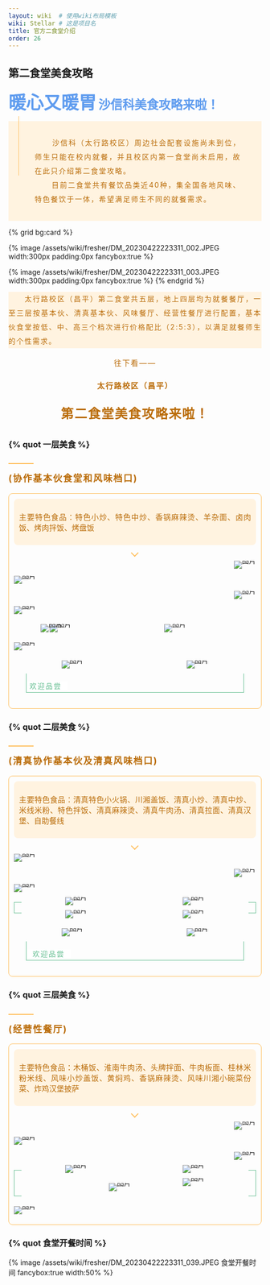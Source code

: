 ```yaml
---
layout: wiki  # 使用wiki布局模板
wiki: Stellar # 这是项目名
title: 官方二食堂介绍
order: 26
---
```



## 第二食堂美食攻略

<strong style="box-sizing: border-box; visibility: visible;"><span
        style="text-align: justify; font-size: 35px; color: rgb(95, 156, 239); box-sizing: border-box; visibility: visible;">暖心又暖胃</span></strong>
<strong style="box-sizing: border-box; visibility: visible;"><span
        style="text-align: justify; font-size: 24px; color: rgb(95, 156, 239); box-sizing: border-box; visibility: visible;">沙信科美食攻略来啦！</span></strong>
<section
    style="display: inline-block; width: 100%; vertical-align: top; background-color: rgb(255, 243, 224); align-self: flex-start; flex: 0 0 auto; box-sizing: border-box; visibility: visible;">
    <section
        style="display: flex; flex-flow: row nowrap; margin: -10px 0% 90px; justify-content: flex-start; box-sizing: border-box; visibility: visible;">
        <section
            style="display: inline-block; width: auto; vertical-align: top; flex: 100 100 0%; align-self: flex-start; height: auto; margin-left: 20px; border-left: 1px solid rgb(255, 189, 89); border-bottom-left-radius: 0px; box-sizing: border-box; visibility: visible;">
            <section
                style="text-align: center; justify-content: center; margin: 25px 0% -75px; display: flex; flex-flow: row nowrap; transform: translate3d(-5px, 0px, 0px); box-sizing: border-box; visibility: visible;">
                <section
                    style="display: inline-block; width: 85%; vertical-align: top; flex: 0 0 auto; height: auto; align-self: flex-start; box-sizing: border-box; visibility: visible;">
                    <section
                        style="color: rgb(186, 108, 9); font-size: 14px; line-height: 2; letter-spacing: 2px; text-align: justify; box-sizing: border-box; visibility: visible;">
                        <p
                            style="text-indent: 2.5em; white-space: normal; box-sizing: border-box; visibility: visible;">
                            沙信科（太行路校区）周边社会配套设施尚未到位，师生只能在校内就餐，并且校区内第一食堂尚未启用，故在此只介绍第二食堂攻略。</br>&emsp;&ensp;&ensp;目前二食堂共有餐饮品类近40种，集全国各地风味、特色餐饮于一体，希望满足师生不同的就餐需求。<br
                                style="box-sizing: border-box; visibility: visible;"></p>
                    </section>
                </section>
            </section>
        </section>
    </section>
</section>


{% grid bg:card %}
<!-- cell left -->
{% image /assets/wiki/fresher/DM_20230422223311_002.JPEG width:300px padding:0px  fancybox:true %}
<!-- cell right -->
{% image /assets/wiki/fresher/DM_20230422223311_003.JPEG width:300px padding:0px  fancybox:true %}
{% endgrid %}

<div class="tag-plugin note" style="background:rgb(255, 243, 224);border:0px;">
    <div class="body">
        <p
            style="color: rgb(186, 108, 9); font-size: 14px; line-height: 2; letter-spacing: 2px; text-align: justify; box-sizing: border-box; visibility: visible;">
            &emsp;&emsp;太行路校区（昌平）第二食堂共五层，地上四层均为就餐餐厅，一至三层按基本伙、清真基本伙、风味餐厅、经营性餐厅进行配置，基本伙食堂按低、中、高三个档次进行价格配比（2:5:3），以满足就餐师生的个性需求。
        </p>
    </div>
</div>

<section
    style="color: rgb(186, 108, 9);text-align: center;letter-spacing: 1.8px;font-size: 15px;line-height: 2;box-sizing: border-box;">
    <p style="box-sizing: border-box;text-align: center;">往下看——</p>
    <p style="box-sizing: border-box;text-align: center;"><span
            style="box-sizing: border-box;text-align: center;"><strong
                style="box-sizing: border-box;text-align: center;">太行路校区（昌平）</strong></span></p>
    <p style="text-align: center;box-sizing: border-box;"><span style="font-size: 25px;box-sizing: border-box;"><strong
                style="box-sizing: border-box;text-align: center;">第二食堂美食攻略来啦！</strong></span></p>
</section>

### {% quot 一层美食 %}
<!-- 一层美食 -->
<section
    style="display: inline-block;vertical-align: top;width: 100%;align-self: flex-start;flex: 0 0 auto;height: auto;box-sizing: border-box;">
    <section
        style="text-align: left;justify-content: flex-start;margin-top: 10px;margin-right: 0%;margin-left: 0%;display: flex;flex-flow: row nowrap;box-sizing: border-box;">
        <section
            style="display: inline-block;width: auto;vertical-align: top;min-width: 10%;max-width: 100%;flex: 0 0 auto;height: auto;padding-right: 10px;border-bottom: 2px solid rgb(255, 189, 89);border-bottom-right-radius: 0px;align-self: flex-start;box-sizing: border-box;">
            <!-- <section
                style="font-size: 20px;color: rgb(186, 108, 9);letter-spacing: 3px;line-height: 1.2;text-align: justify;box-sizing: border-box;">
                <p style="white-space: normal;box-sizing: border-box;font-size: 25px;"><strong
                        style="box-sizing: border-box;">一层美食</strong></p>
            </section> -->
        </section>
    </section>
    <section style="color: rgb(186, 108, 9);line-height: 1.2;letter-spacing: 2px;box-sizing: border-box;">
        <p style="white-space: normal;box-sizing: border-box;font-size: 18px;"><b><strong
                    style="box-sizing: border-box;">(协作基本伙食堂和风味档口)</strong></b></p>
    </section>
</section>
<section
    style="display: inline-block;width: 100%;vertical-align: top;border-width: 1px;border-radius: 8px;border-style: solid;border-color: rgb(255, 189, 89);overflow: hidden;box-shadow: rgb(255, 189, 89) 0px 0px 0px;background-color: rgba(255, 255, 255, 0);padding-bottom: 10px;flex: 0 0 auto;height: auto;align-self: flex-start;box-sizing: border-box;">
    <section style="justify-content: center;display: flex;flex-flow: row nowrap;box-sizing: border-box;">
        <section
            style="display: inline-block;width: 100%;vertical-align: top;box-shadow: rgb(0, 0, 0) 0px 0px 0px;padding-top: 10px;padding-right: 10px;padding-left: 10px;align-self: flex-start;flex: 0 0 auto;box-sizing: border-box;align:center;">
            <section style="justify-content: center;display: flex;flex-flow: row nowrap;box-sizing: border-box;">
                <section
                    style="display: inline-block;width: 100%;vertical-align: top;background-color: rgb(255, 243, 224);padding: 10px;border-width: 0px;border-radius: 8px;border-style: none;border-color: rgb(62, 62, 62);overflow: hidden;align-self: flex-start;flex: 0 0 auto;box-sizing: border-box;">
                    <section style="text-align: justify;font-size: 15px;box-sizing: border-box;">
                        <p style="white-space: normal;box-sizing: border-box;color: rgb(186, 108, 9);">
                            主要特色食品：特色小炒、特色中炒、香锅麻辣烫、羊杂面、卤肉饭、烤肉拌饭、烤盘饭</p>
                    </section>
                </section>
            </section>
            <section style="margin-top: 10px;margin-bottom: 10px;box-sizing: border-box;text-align: center;">
                <section
                    style="display: inline-block;vertical-align: middle;width: 0.8em;height: 0.8em;line-height: 1;padding: 2px;border-left: 2px solid rgb(255, 189, 89);border-bottom: 2px solid rgb(255, 189, 89);transform: rotate(-45deg);-webkit-transform: rotate(-45deg);-moz-transform: rotate(-45deg);-o-transform: rotate(-45deg);border-top-color: rgb(255, 189, 89);border-right-color: rgb(255, 189, 89);box-sizing: border-box;">
                    <svg viewBox="0 0 1 1" style="float:left;line-height:0;width:0;vertical-align:top;"></svg></section>
            </section>
            <section style="text-align: right;margin-bottom: 14px;line-height: 0;box-sizing: border-box;">
                <section
                    style="max-width: 100%;vertical-align: middle;display: inline-block;line-height: 0;width: 77%;height: auto;box-sizing: border-box;">
                    <img src="/assets/wiki/fresher/DM_20230422223311_005.JPEG" _width="100%" crossorigin="anonymous"
                        alt="图片" data-fail="0" fancybox="true" fancybox="true"></section>
            </section>
            <section style="text-align: left;margin-bottom: 14px;line-height: 0;box-sizing: border-box;">
                <section
                    style="max-width: 100%;vertical-align: middle;display: inline-block;line-height: 0;width: 76%;height: auto;box-sizing: border-box;">
                    <img src="/assets/wiki/fresher/DM_20230422223311_006.JPEG" _width="100%" crossorigin="anonymous"
                        alt="图片" data-fail="0" fancybox="true" fancybox="true"></section>
            </section>
            <section style="text-align: right;margin-bottom: 14px;line-height: 0;box-sizing: border-box;">
                <section
                    style="max-width: 100%;vertical-align: middle;display: inline-block;line-height: 0;width: 77%;height: auto;box-sizing: border-box;">
                    <img src="/assets/wiki/fresher/DM_20230422223311_007.JPEG" _width="100%" crossorigin="anonymous"
                        alt="图片" data-fail="0" fancybox="true" fancybox="true"></section>
            </section>
            <section style="margin-top: 10px;margin-bottom: 10px;line-height: 0;box-sizing: border-box;">
                <section
                    style="max-width: 100%;vertical-align: middle;display: inline-block;line-height: 0;box-sizing: border-box;">
                    <img src="/assets/wiki/fresher/DM_20230422223311_008.JPEG" _width="100%" crossorigin="anonymous"
                        alt="图片" data-fail="0" fancybox="true" fancybox="true"></section>
            </section>
            <section
                style="display: flex;flex-flow: row nowrap;text-align: left;justify-content: flex-start;box-sizing: border-box;">
                <section
                    style="display: inline-block;vertical-align: middle;width: auto;flex: 0 0 auto;align-self: center;min-width: 10%;max-width: 100%;height: auto;box-sizing: border-box;">
                    <section
                        style="display: flex;flex-flow: row nowrap;text-align: center;justify-content: center;box-sizing: border-box;">
                        <section
                            style="display: inline-block;vertical-align: middle;width: auto;flex: 0 0 0%;align-self: center;height: auto;z-index: 4;box-sizing: border-box;">
                            <section style="margin-right: 0%;margin-left: 0%;line-height: 0;box-sizing: border-box;">
                                <section
                                    style="max-width: 100%;vertical-align: middle;display: inline-block;line-height: 0;width: 150px;height: auto;box-sizing: border-box;">
                                    <img src="/assets/wiki/fresher/DM_20230422223311_009.JPEG" _width="100%"
                                        crossorigin="anonymous" alt="图片" data-fail="0" fancybox="true" fancybox="true">
                                </section>
                            </section>
                        </section>
                        <section
                            style="display: inline-block;vertical-align: middle;width: auto;margin-left: -105px;flex: 0 0 0%;align-self: center;height: auto;box-sizing: border-box;">
                            <section style="margin-right: 0%;margin-left: 0%;line-height: 0;box-sizing: border-box;">
                                <section
                                    style="max-width: 100%;vertical-align: middle;display: inline-block;line-height: 0;width: 95px;height: auto;box-sizing: border-box;">
                                    <img src="/assets/wiki/fresher/DM_20230422223311_010.JPEG" _width="100%"
                                        crossorigin="anonymous" alt="图片" data-fail="0" fancybox="true" fancybox="true">
                                </section>
                            </section>
                        </section>
                    </section>
                </section>
                <section
                    style="display: inline-block;vertical-align: middle;width: auto;flex: 100 100 0%;align-self: center;height: auto;padding-left: 20px;box-sizing: border-box;">
                    <section
                        style="text-align: center;margin-top: 10px;margin-bottom: 10px;line-height: 0;box-sizing: border-box;">
                        <section
                            style="max-width: 100%;vertical-align: middle;display: inline-block;line-height: 0;box-sizing: border-box;">
                            <img src="/assets/wiki/fresher/DM_20230422223311_011.JPEG" _width="100%"
                                crossorigin="anonymous" alt="图片" data-fail="0" fancybox="true" fancybox="true">
                        </section>
                    </section>
                </section>
            </section>
            <section style="margin-top: 10px;margin-bottom: 10px;line-height: 0;box-sizing: border-box;">
                <section
                    style="max-width: 100%;vertical-align: middle;display: inline-block;line-height: 0;box-sizing: border-box;">
                    <img src="/assets/wiki/fresher/DM_20230422223311_012.JPEG" _width="100%" crossorigin="anonymous"
                        alt="图片" data-fail="0" fancybox="true" fancybox="true"></section>
            </section>
            <section style="display: flex;width: 100%;flex-flow: column nowrap;box-sizing: border-box;">
                <section style="z-index: 3;box-sizing: border-box;">
                    <section
                        style="text-align: left;justify-content: flex-start;display: flex;flex-flow: row nowrap;box-sizing: border-box;">
                        <section
                            style="display: inline-block;vertical-align: top;width: 50%;align-self: flex-start;flex: 0 0 auto;padding-right: 8px;box-sizing: border-box;">
                            <section
                                style="text-align: center;margin-top: 10px;margin-bottom: 10px;line-height: 0;box-sizing: border-box;">
                                <section
                                    style="max-width: 100%;vertical-align: middle;display: inline-block;line-height: 0;box-sizing: border-box;">
                                    <img src="/assets/wiki/fresher/DM_20230422223311_013.JPEG" _width="100%"
                                        crossorigin="anonymous" alt="图片" data-fail="0" fancybox="true" fancybox="true">
                                </section>
                            </section>
                        </section>
                        <section
                            style="display: inline-block;vertical-align: top;width: 50%;align-self: flex-start;flex: 0 0 auto;padding-left: 8px;box-sizing: border-box;">
                            <section
                                style="text-align: center;margin-top: 10px;margin-bottom: 10px;line-height: 0;box-sizing: border-box;">
                                <section
                                    style="max-width: 100%;vertical-align: middle;display: inline-block;line-height: 0;box-sizing: border-box;">
                                    <img src="/assets/wiki/fresher/DM_20230422223311_014.JPEG" _width="100%"
                                        crossorigin="anonymous" alt="图片" data-fail="0" fancybox="true" fancybox="true">
                                </section>
                            </section>
                        </section>
                    </section>
                </section>
            </section>
            <section
                style="justify-content: center;display: flex;flex-flow: row nowrap;margin-bottom: 21px;box-sizing: border-box;">
                <section
                    style="display: inline-block;width: 90%;vertical-align: top;align-self: flex-start;flex: 0 0 auto;border-bottom: 1px solid rgb(97, 188, 142);border-left: 1px solid rgb(97, 188, 142);border-right: 1px solid rgb(97, 188, 142);height: auto;box-sizing: border-box;">
                    <section style="isolation: isolate;margin-bottom: -11px;box-sizing: border-box;">
                        <section style="color: rgb(97, 188, 142);letter-spacing: 2px;box-sizing: border-box;">
                            <p style="box-sizing: border-box;"><span
                                    style="background-color: rgb(255, 255, 255);box-sizing: border-box;">&nbsp;<span
                                        style="background-color: rgb(254, 255, 255);font-size: 14px;box-sizing: border-box;">欢迎品尝</span>&nbsp;&nbsp;</span>
                            </p>
                        </section>
                    </section>
                </section>
            </section>
            <section style="justify-content: center;display: flex;flex-flow: row nowrap;box-sizing: border-box;">
            </section>
        </section>
    </section>
</section>

### {% quot 二层美食 %}
<!-- 二层美食 -->
<section
    style="display: inline-block;vertical-align: top;width: 100%;align-self: flex-start;flex: 0 0 auto;height: auto;box-sizing: border-box;">
    <section
        style="text-align: left;justify-content: flex-start;margin-top: 10px;margin-right: 0%;margin-left: 0%;display: flex;flex-flow: row nowrap;box-sizing: border-box;">
        <section
            style="display: inline-block;width: auto;vertical-align: top;min-width: 10%;max-width: 100%;flex: 0 0 auto;height: auto;padding-right: 10px;border-bottom: 2px solid rgb(255, 189, 89);border-bottom-right-radius: 0px;align-self: flex-start;box-sizing: border-box;">
            <!-- <section
                style="font-size: 20px;color: rgb(186, 108, 9);letter-spacing: 3px;line-height: 1.2;text-align: justify;box-sizing: border-box;">
                <p style="white-space: normal;box-sizing: border-box;font-size: 25px;"><strong
                        style="box-sizing: border-box;">二层美食</strong></p>
            </section> -->
        </section>
    </section>
    <section style="color: rgb(186, 108, 9);line-height: 1.2;letter-spacing: 2px;box-sizing: border-box;">
        <p style="white-space: normal;box-sizing: border-box;font-size: 18px;"><b><strong
                    style="box-sizing: border-box;">(清真协作基本伙及清真风味档口)</strong></b></p>
    </section>
</section>
<section
    style="display: inline-block;width: 100%;vertical-align: top;border-width: 1px;border-radius: 8px;border-style: solid;border-color: rgb(255, 189, 89);overflow: hidden;box-shadow: rgb(255, 189, 89) 0px 0px 0px;background-color: rgba(255, 255, 255, 0);padding-bottom: 10px;flex: 0 0 auto;height: auto;align-self: flex-start;box-sizing: border-box;">
    <section style="justify-content: center;display: flex;flex-flow: row nowrap;box-sizing: border-box;" ">
        <section
            style=" display: inline-block;width: 100%;vertical-align: top;box-shadow: rgb(0, 0, 0) 0px 0px
        0px;padding-top: 10px;padding-right: 10px;padding-left: 10px;align-self: flex-start;flex: 0 0 auto;box-sizing:
        border-box;">
        <section style="justify-content: center;display: flex;flex-flow: row nowrap;box-sizing: border-box;" ">
                <section
                    style=" display: inline-block;width: 100%;vertical-align: top;background-color: rgb(255, 243,
            224);padding: 10px;border-width: 0px;border-radius: 8px;border-style: none;border-color: rgb(62, 62,
            62);overflow: hidden;align-self: flex-start;flex: 0 0 auto;box-sizing: border-box;">
            <section style="text-align: justify;font-size: 15px;box-sizing: border-box;" ">
                        <p style=" white-space: normal;box-sizing: border-box;color: rgb(186, 108, 9);">
                主要特色食品：清真特色小火锅、川湘盖饭、清真小炒、清真中炒、米线米粉、特色拌饭、清真麻辣烫、清真牛肉汤、清真拉面、清真汉堡、自助餐线</p>
            </section>
        </section>
    </section>
    <section style="margin-top: 10px;margin-bottom: 10px;box-sizing: border-box;text-align: center;" ">
                <section
                    style=" display: inline-block;vertical-align: middle;width: 0.8em;height: 0.8em;line-height:
        1;padding: 2px;border-left: 2px solid rgb(255, 189, 89);border-bottom: 2px solid rgb(255, 189, 89);transform:
        rotate(-45deg);-webkit-transform: rotate(-45deg);-moz-transform: rotate(-45deg);-o-transform:
        rotate(-45deg);border-top-color: rgb(255, 189, 89);border-right-color: rgb(255, 189, 89);box-sizing:
        border-box;">
        <svg viewBox="0 0 1 1" style="float:left;line-height:0;width:0;vertical-align:top;"></svg></section>
</section>
<section style="text-align: left;margin-bottom: 14px;line-height: 0;box-sizing: border-box;" ">
                <section
                    style=" max-width: 100%;vertical-align: middle;display: inline-block;line-height: 0;width:
    79%;height: auto;box-sizing: border-box;">
    <img src="/assets/wiki/fresher/DM_20230422223311_016.JPEG" _width="100%" crossorigin="anonymous" alt="图片"
        data-fail="0" fancybox="true"></section>
</section>
<section style="text-align: right;margin-bottom: 14px;line-height: 0;box-sizing: border-box;" ">
                <section
                    style=" max-width: 100%;vertical-align: middle;display: inline-block;line-height: 0;width:
    79%;height: auto;box-sizing: border-box;">
    <img src="/assets/wiki/fresher/DM_20230422223311_017.JPEG" _width="100%" crossorigin="anonymous" alt="图片"
        data-fail="0" fancybox="true"></section>
</section>
<section style="text-align: left;margin-bottom: 14px;line-height: 0;box-sizing: border-box;" ">
                <section
                    style=" max-width: 100%;vertical-align: middle;display: inline-block;line-height: 0;width:
    79%;height: auto;box-sizing: border-box;">
    <img src="/assets/wiki/fresher/DM_20230422223311_018.JPEG" _width="100%" crossorigin="anonymous" alt="图片"
        data-fail="0" fancybox="true"></section>
</section>
<section
    style="text-align: left;justify-content: flex-start;display: flex;flex-flow: row nowrap;margin-top: 20px;margin-bottom: 20px;box-sizing: border-box;" ">
                <section
                    style=" display: inline-block;vertical-align: top;width: 15px;align-self: stretch;flex: 0 0
    auto;border-top: 1px solid rgb(97, 188, 142);border-bottom: 1px solid rgb(97, 188, 142);border-left: 1px solid
    rgb(97, 188, 142);height: auto;box-sizing: border-box;">
    <svg viewBox="0 0 1 1" style="float:left;line-height:0;width:0;vertical-align:top;"></svg></section>
<section
    style="display: inline-block;vertical-align: top;width: auto;align-self: stretch;flex: 100 100 0%;height: auto;box-sizing: border-box;">
    <section style="justify-content: flex-start;display: flex;flex-flow: row nowrap;box-sizing: border-box;" ">
                        <section
                            style=" display: inline-block;vertical-align: top;width: 50%;align-self: flex-start;flex: 0
        0 auto;padding-right: 8px;box-sizing: border-box;">
        <section style="text-align: center;margin-top: -10px;margin-bottom: 10px;line-height: 0;box-sizing: border-box;" ">
                                <section
                                    style=" max-width: 100%;vertical-align: middle;display: inline-block;line-height:
            0;box-sizing: border-box;">
            <img src="/assets/wiki/fresher/DM_20230422223311_019.JPEG" _width="100%" crossorigin="anonymous" alt="图片"
                data-fail="0" fancybox="true"></section>
    </section>
</section>
<section
    style="display: inline-block;vertical-align: top;width: 50%;align-self: flex-start;flex: 0 0 auto;padding-left: 8px;box-sizing: border-box;">
    <section style="text-align: center;margin-top: -10px;margin-bottom: 10px;line-height: 0;box-sizing: border-box;" ">
                                <section
                                    style=" max-width: 100%;vertical-align: middle;display: inline-block;line-height:
        0;box-sizing: border-box;">
        <img src="/assets/wiki/fresher/DM_20230422223311_020.JPEG" _width="100%" crossorigin="anonymous" alt="图片"
            data-fail="0" fancybox="true"></section>
</section>
</section>
</section>
<section style="justify-content: flex-start;display: flex;flex-flow: row nowrap;box-sizing: border-box;" ">
                        <section
                            style=" display: inline-block;vertical-align: top;width: 50%;align-self: flex-start;flex: 0
    0 auto;padding-right: 8px;box-sizing: border-box;">
    <section style="text-align: center;margin-bottom: -10px;line-height: 0;box-sizing: border-box;" ">
                                <section
                                    style=" max-width: 100%;vertical-align: middle;display: inline-block;line-height:
        0;box-sizing: border-box;">
        <img src="/assets/wiki/fresher/DM_20230422223311_021.JPEG" _width="100%" crossorigin="anonymous" alt="图片"
            data-fail="0" fancybox="true"></section>
</section>
</section>
<section
    style="display: inline-block;vertical-align: top;width: 50%;align-self: flex-start;flex: 0 0 auto;padding-left: 8px;box-sizing: border-box;">
    <section style="text-align: center;margin-bottom: -10px;line-height: 0;box-sizing: border-box;" ">
                                <section
                                    style=" max-width: 100%;vertical-align: middle;display: inline-block;line-height:
        0;box-sizing: border-box;">
        <img src="/assets/wiki/fresher/DM_20230422223311_022.JPEG" _width="100%" crossorigin="anonymous" alt="图片"
            data-fail="0" fancybox="true"></section>
</section>
</section>
</section>
</section>
<section
    style="display: inline-block;vertical-align: top;width: 15px;align-self: stretch;flex: 0 0 auto;border-top: 1px solid rgb(97, 188, 142);border-bottom: 1px solid rgb(97, 188, 142);border-right: 1px solid rgb(97, 188, 142);height: auto;box-sizing: border-box;">
    <svg viewBox="0 0 1 1" style="float:left;line-height:0;width:0;vertical-align:top;"></svg></section>
</section>
<section style="display: flex;width: 100%;flex-flow: column nowrap;box-sizing: border-box;" ">
                <section style=" z-index: 3;box-sizing: border-box;" ">
                    <section
                        style=" text-align: left;justify-content: flex-start;display: flex;flex-flow: row
    nowrap;box-sizing: border-box;">
    <section
        style="display: inline-block;vertical-align: top;width: 50%;align-self: flex-start;flex: 0 0 auto;padding-right: 8px;box-sizing: border-box;">
        <section style="text-align: center;margin-top: 10px;margin-bottom: 10px;line-height: 0;box-sizing: border-box;" ">
                                <section
                                    style=" max-width: 100%;vertical-align: middle;display: inline-block;line-height:
            0;box-sizing: border-box;">
            <img src="/assets/wiki/fresher/DM_20230422223311_023.JPEG" _width="100%" crossorigin="anonymous" alt="图片"
                data-fail="0" fancybox="true"></section>
    </section>
</section>
<section
    style="display: inline-block;vertical-align: top;width: 50%;align-self: flex-start;flex: 0 0 auto;padding-left: 8px;box-sizing: border-box;">
    <section style="text-align: center;margin-top: 10px;margin-bottom: 10px;line-height: 0;box-sizing: border-box;" ">
                                <section
                                    style=" max-width: 100%;vertical-align: middle;display: inline-block;line-height:
        0;box-sizing: border-box;">
        <img src="/assets/wiki/fresher/DM_20230422223311_024.JPEG" _width="100%" crossorigin="anonymous" alt="图片"
            data-fail="0" fancybox="true"></section>
</section>
</section>
</section>
</section>
</section>
<section style="justify-content: center;display: flex;flex-flow: row nowrap;margin-bottom: 21px;box-sizing: border-box;" ">
                <section
                    style=" display: inline-block;width: 90%;vertical-align: top;align-self: flex-start;flex: 0 0
    auto;border-bottom: 1px solid rgb(97, 188, 142);border-left: 1px solid rgb(97, 188, 142);border-right: 1px solid
    rgb(97, 188, 142);height: auto;box-sizing: border-box;">
    <section style="isolation: isolate;margin-bottom: -11px;box-sizing: border-box;" ">
                        <section style=" color: rgb(97, 188, 142);letter-spacing: 2px;box-sizing: border-box;">
        <p style="box-sizing: border-box;"><span
                style="background-color: rgb(255, 255, 255);box-sizing: border-box;">&nbsp; <span
                    style="background-color: rgb(254, 255, 255);font-size: 14px;box-sizing: border-box;">欢迎品尝</span>&nbsp;&nbsp;</span>
        </p>
    </section>
</section>
</section>
</section>
<section style="text-align: justify;box-sizing: border-box;" ">
            </section>
        </section>
    </section>
</section>

### {% quot 三层美食 %}
<!-- 三层美食 -->
<section
    style=" display: inline-block;vertical-align: top;width: 100%;align-self: flex-start;flex: 0 0 auto;height:
    auto;box-sizing: border-box;">
    <section
        style="text-align: left;justify-content: flex-start;margin-top: 10px;margin-right: 0%;margin-left: 0%;display: flex;flex-flow: row nowrap;box-sizing: border-box;">
        <section
            style="display: inline-block;width: auto;vertical-align: top;min-width: 10%;max-width: 100%;flex: 0 0 auto;height: auto;padding-right: 10px;border-bottom: 2px solid rgb(255, 189, 89);border-bottom-right-radius: 0px;align-self: flex-start;box-sizing: border-box;">
            <!-- <section
                style="font-size: 20px;color: rgb(186, 108, 9);letter-spacing: 3px;line-height: 1.2;text-align: justify;box-sizing: border-box;">
                <p style="white-space: normal;box-sizing: border-box;font-size: 25px;"><strong
                        style="box-sizing: border-box;">二层美食</strong></p>
            </section> -->
        </section>
    </section>
    <section style="color: rgb(186, 108, 9);line-height: 1.2;letter-spacing: 2px;box-sizing: border-box;">
        <p style="white-space: normal;box-sizing: border-box;font-size: 18px;"><b><strong
                    style="box-sizing: border-box;">(经营性餐厅)</strong></b></p>
    </section>
</section>
<section
    style="display: inline-block;width: 100%;vertical-align: top;border-width: 1px;border-radius: 8px;border-style: solid;border-color: rgb(255, 189, 89);overflow: hidden;box-shadow: rgb(255, 189, 89) 0px 0px 0px;background-color: rgba(255, 255, 255, 0);padding-bottom: 10px;flex: 0 0 auto;height: auto;align-self: flex-start;box-sizing: border-box;">
    <section style="justify-content: center;display: flex;flex-flow: row nowrap;box-sizing: border-box;">
        <section
            style="display: inline-block;width: 100%;vertical-align: top;box-shadow: rgb(0, 0, 0) 0px 0px 0px;padding-top: 10px;padding-right: 10px;padding-left: 10px;align-self: flex-start;flex: 0 0 auto;box-sizing: border-box;">
            <section style="justify-content: center;display: flex;flex-flow: row nowrap;box-sizing: border-box;">
                <section
                    style="display: inline-block;width: 100%;vertical-align: top;background-color: rgb(255, 243, 224);padding: 10px;border-width: 0px;border-radius: 8px;border-style: none;border-color: rgb(62, 62, 62);overflow: hidden;align-self: flex-start;flex: 0 0 auto;box-sizing: border-box;">
                    <section style="text-align: justify;font-size: 15px;box-sizing: border-box;">
                        <p style="white-space: normal;box-sizing: border-box;color: rgb(186, 108, 9);">
                            主要特色食品：木桶饭、淮南牛肉汤、头牌拌面、牛肉板面、桂林米粉米线、风味小炒盖饭、黄焖鸡、香锅麻辣烫、风味川湘小碗菜份菜、炸鸡汉堡披萨</p>
                    </section>
                </section>
            </section>
            <section style="margin-top: 10px;margin-bottom: 10px;box-sizing: border-box;text-align:center;">
                <section
                    style="display: inline-block;vertical-align: middle;width: 0.8em;height: 0.8em;line-height: 1;padding: 2px;border-left: 2px solid rgb(255, 189, 89);border-bottom: 2px solid rgb(255, 189, 89);transform: rotate(-45deg);-webkit-transform: rotate(-45deg);-moz-transform: rotate(-45deg);-o-transform: rotate(-45deg);border-top-color: rgb(255, 189, 89);border-right-color: rgb(255, 189, 89);box-sizing: border-box;">
                    <svg viewBox="0 0 1 1"
                        style="float:left;line-height:0;width:0;vertical-align:top;text-align:center;"></svg></section>
            </section>
            <section style="text-align: right;margin-bottom: 14px;line-height: 0;box-sizing: border-box;">
                <section
                    style="max-width: 100%;vertical-align: middle;display: inline-block;line-height: 0;width: 86%;height: auto;box-sizing: border-box;">
                    <img src="/assets/wiki/fresher/DM_20230422223311_025.JPEG" _width="100%" crossorigin="anonymous"
                        alt="图片" data-fail="0" fancybox="true"></section>
            </section>
            <section style="text-align: left;margin-bottom: 14px;line-height: 0;box-sizing: border-box;">
                <section
                    style="max-width: 100%;vertical-align: middle;display: inline-block;line-height: 0;width: 86%;height: auto;box-sizing: border-box;">
                    <img src="/assets/wiki/fresher/DM_20230422223311_026.JPEG" _width="100%" crossorigin="anonymous"
                        alt="图片" data-fail="0" fancybox="true"></section>
            </section>
            <section style="text-align: right;margin-bottom: 14px;line-height: 0;box-sizing: border-box;">
                <section
                    style="max-width: 100%;vertical-align: middle;display: inline-block;line-height: 0;width: 86%;height: auto;box-sizing: border-box;">
                    <img src="/assets/wiki/fresher/DM_20230422223311_027.JPEG" _width="100%" crossorigin="anonymous"
                        alt="图片" data-fail="0" fancybox="true"></section>
            </section>
            <section
                style="text-align: left;justify-content: flex-start;display: flex;flex-flow: row nowrap;margin-top: 20px;margin-bottom: 20px;box-sizing: border-box;">
                <section
                    style="display: inline-block;vertical-align: top;width: 15px;align-self: stretch;flex: 0 0 auto;border-top: 1px solid rgb(97, 188, 142);border-bottom: 1px solid rgb(97, 188, 142);border-left: 1px solid rgb(97, 188, 142);height: auto;box-sizing: border-box;">
                    <svg viewBox="0 0 1 1" style="float:left;line-height:0;width:0;vertical-align:top;"></svg></section>
                <section
                    style="display: inline-block;vertical-align: top;width: auto;align-self: stretch;flex: 100 100 0%;height: auto;box-sizing: border-box;">
                    <section
                        style="justify-content: flex-start;display: flex;flex-flow: row nowrap;box-sizing: border-box;">
                        <section
                            style="display: inline-block;vertical-align: top;width: 50%;align-self: flex-start;flex: 0 0 auto;padding-right: 8px;box-sizing: border-box;">
                            <section
                                style="text-align: center;margin-top: -10px;margin-bottom: 10px;line-height: 0;box-sizing: border-box;">
                                <section
                                    style="max-width: 100%;vertical-align: middle;display: inline-block;line-height: 0;box-sizing: border-box;">
                                    <img src="/assets/wiki/fresher/DM_20230422223311_027.JPEG" _width="100%"
                                        crossorigin="anonymous" alt="图片" data-fail="0" fancybox="true"></section>
                            </section>
                        </section>
                        <section
                            style="display: inline-block;vertical-align: top;width: 50%;align-self: flex-start;flex: 0 0 auto;padding-left: 8px;box-sizing: border-box;">
                            <section
                                style="text-align: center;margin-top: -10px;margin-bottom: 10px;line-height: 0;box-sizing: border-box;">
                                <section
                                    style="max-width: 100%;vertical-align: middle;display: inline-block;line-height: 0;box-sizing: border-box;">
                                    <img src="/assets/wiki/fresher/DM_20230422223311_028.JPEG" _width="100%"
                                        crossorigin="anonymous" alt="图片" data-fail="0" fancybox="true"></section>
                            </section>
                        </section>
                    </section>
                    <section
                        style="justify-content: flex-start;display: flex;flex-flow: row nowrap;box-sizing: border-box;">
                        <section
                            style="display: inline-block;vertical-align: top;width: 50%;align-self: flex-start;flex: 0 0 auto;padding-right: 8px;box-sizing: border-box;">
                            <section
                                style="text-align: right;margin-top: 10px;margin-bottom: 10px;line-height: 0;box-sizing: border-box;">
                                <section
                                    style="max-width: 100%;vertical-align: middle;display: inline-block;line-height: 0;width: 100%;height: auto;box-sizing: border-box;">
                                    <img src="/assets/wiki/fresher/DM_20230422223311_029.JPEG" _width="100%"
                                        crossorigin="anonymous" alt="图片" data-fail="0" fancybox="true"></section>
                            </section>
                        </section>
                        <section
                            style="display: inline-block;vertical-align: top;width: 50%;align-self: flex-start;flex: 0 0 auto;padding-left: 8px;box-sizing: border-box;">
                            <section
                                style="text-align: center;margin-bottom: -10px;line-height: 0;box-sizing: border-box;">
                                <section
                                    style="max-width: 100%;vertical-align: middle;display: inline-block;line-height: 0;box-sizing: border-box;">
                                    <img src="/assets/wiki/fresher/DM_20230422223311_030.JPEG" _width="100%"
                                        crossorigin="anonymous" alt="图片" data-fail="0" fancybox="true"></section>
                            </section>
                        </section>
                    </section>
                </section>
                <section
                    style="display: inline-block;vertical-align: top;width: 15px;align-self: stretch;flex: 0 0 auto;border-top: 1px solid rgb(97, 188, 142);border-bottom: 1px solid rgb(97, 188, 142);border-right: 1px solid rgb(97, 188, 142);height: auto;box-sizing: border-box;">
                    <svg viewBox="0 0 1 1" style="float:left;line-height:0;width:0;vertical-align:top;"></svg></section>
            </section>
            <section style="margin-top: 10px;margin-bottom: 10px;line-height: 0;box-sizing: border-box;">
                <section
                    style="max-width: 100%;vertical-align: middle;display: inline-block;line-height: 0;box-sizing: border-box;">
                    <img src="/assets/wiki/fresher/DM_20230422223311_031.JPEG" _width="100%" crossorigin="anonymous"
                        alt="图片" data-fail="0" fancybox="true"></section>
            </section>
        </section>
    </section>
</section>



### {% quot 食堂开餐时间 %}
{% image /assets/wiki/fresher/DM_20230422223311_039.JPEG 食堂开餐时间 fancybox:true width:50% %}








